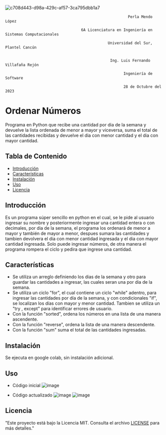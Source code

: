 ![c708d443-d98a-429c-af57-3ca795dbb1a7](https://github.com/Bellezatabaskena/Simulacion/assets/114634159/515cb40b-872f-47a5-824d-b2597bf7e7c9)


                                                       

                                                           Perla Mendo López

                                      6A Licenciatura en Ingeniería en Sistemas Computacionales
                                 
                                                  Universidad del Sur, Plantel Cancún

                                      
                                                   Ing. Luis Fernando Villafaña Rejón
                                                  
                                                         Ingeniería de Software
                                              
                                                         28 de Octubre del 2023
# Ordenar Números

Programa en Python que recibe una cantidad por dia de la semana y devuelve la lista ordenada de menor a mayor y viceversa, suma el total de las cantidades recibidas y devuelve el dia con menor cantidad y el dia con mayor cantidad.

## Tabla de Contenido

- [Introducción](#introducción)
- [Características](#características)
- [Instalación](#instalación)
- [Uso](#uso)
- [Licencia](#licencia)

## Introducción

Es un programa súper sencillo en python en el cual, se le pide al usuario ingresar su nombre y posteriormente ingresar una cantidad entera o con decimales, por dia de la semana, el programa los ordenará de menor a mayor y también de mayor a menor, despues sumara las cantidades y tambien devolvera el dia con menor cantidad ingresada y el dia con mayor cantidad ingresada. Solo puede ingresar números, de otra manera el programa rompera el ciclo y pedira que ingrese una cantidad.

## Características
*  Se utiliza un arreglo definiendo los dias de la semana y otro para guardar las cantidades a ingresar, las cuales seran una por dia de la semana.
*  Se utiliza un ciclo "for", el cual contiene un ciclo "while" adentro, para ingresar las cantidades por día de la semana, y con condicionales "if", se localizan los días con mayor y menor cantidad. Tambien se utiliza un 
   "try , except" para identificar errores de usuario.
*  Con la función "sorted", ordena los números en una lista de una manera ascendente.
*  Con la función "reverse", ordena la lista de una manera descendente.
*  Con la función "sum" suma el total de las cantidades ingresadas.
  
## Instalación

Se ejecuta en google colab, sin instalación adicional.

## Uso
* Código inicial
  ![image](https://github.com/Bellezatabaskena/IngSoftware/assets/114634159/f628bc72-4115-4309-93ca-5afedb97003f)

* Código actualizado
  ![image](https://github.com/Bellezatabaskena/IngSoftware/assets/114634159/9907934d-163c-4918-b6bc-a856e864f92a)
  ![image](https://github.com/Bellezatabaskena/IngSoftware/assets/114634159/25b5612e-3058-4a76-aabd-bdabf13befd6)


## Licencia

"Este proyecto está bajo la Licencia MIT. Consulta el archivo [LICENSE](LICENSE) para más detalles."
